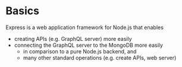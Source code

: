 # Basics

Express is a web application framework for Node.js that enables

- creating APIs (e.g. GraphQL server) more easily
- connecting the GraphQL server to the MongoDB more easily
  - in comparison to a pure Node.js backend, and
  - many other standard operations (e.g. create APIs, web server)
